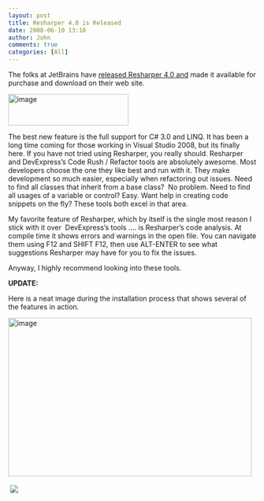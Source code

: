 ```yaml
---
layout: post
title: Resharper 4.0 is Released
date: 2008-06-10 13:10
author: John
comments: true
categories: [All]
---
```

<p>The folks at JetBrains have <a href="http://www.jetbrains.com/resharper/">released Resharper 4.0 and</a> made it available for purchase and download on their web site.</p>  <p><a href="http://www.jetbrains.com/resharper/"><img title="image" style="border-right: 0px; border-top: 0px; border-left: 0px; border-bottom: 0px" height="64" alt="image" src="/wp-content/uploads/files/media/image/WindowsLiveWriter/Resharper4.0isReleased_B790/image_3.png" width="244" border="0" /></a> </p>  <p>The best new feature is the full support for C# 3.0 and LINQ. It has been a long time coming for those working in Visual Studio 2008, but its finally here. If you have not tried using Resharper, you really should. Resharper and DevExpress’s Code Rush / Refactor tools are absolutely awesome. Most developers choose the one they like best and run with it. They make development so much easier, especially when refactoring out issues. Need to find all classes that inherit from a base class?&#160; No problem. Need to find all usages of a variable or control? Easy. Want help in creating code snippets on the fly? These tools both excel in that area.</p>  <p>My favorite feature of Resharper, which by itself is the single most reason I stick with it over&#160; DevExpress’s tools …. is Resharper’s code analysis. At compile time it shows errors and warnings in the open file. You can navigate them using F12 and SHIFT F12, then use ALT-ENTER to see what suggestions Resharper may have for you to fix the issues.</p>  <p>Anyway, I highly recommend looking into these tools.</p>  <p><strong>UPDATE:</strong></p>  <p>Here is a neat image during the installation process that shows several of the features in action.</p>  <p><img title="image" style="border-right: 0px; border-top: 0px; border-left: 0px; border-bottom: 0px" height="321" alt="image" src="/wp-content/uploads/files/media/image/WindowsLiveWriter/Resharper4.0isReleased_B790/image_6.png" width="494" border="0" /></p><div class="wlWriterHeaderFooter" style="text-align:left; margin:0px; padding:4px 4px 4px 4px;"><a href="http://www.dotnetkicks.com/kick/?url=/all/resharper-4-0-is-released/"><img src="http://www.dotnetkicks.com/Services/Images/KickItImageGenerator.ashx?url=/all/resharper-4-0-is-released/&amp;bgcolor=0080C0&amp;fgcolor=FFFFFF&amp;border=000000&amp;cbgcolor=D4E1ED&amp;cfgcolor=000000" border="0/"></a></div><div class="wlWriterHeaderFooter" style="text-align:left; margin:0px; padding:4px 4px 4px 4px;"><script type="text/javascript">var dzone_url = '/all/resharper-4-0-is-released/';</script><script type="text/javascript">var dzone_title = 'Resharper 4.0 is Released';</script><script type="text/javascript">var dzone_blurb = 'Resharper 4.0 is Released';</script><script type="text/javascript">var dzone_style = '1';</script><script language="javascript" src="http://widgets.dzone.com/widgets/zoneit.js"></script> </div>

